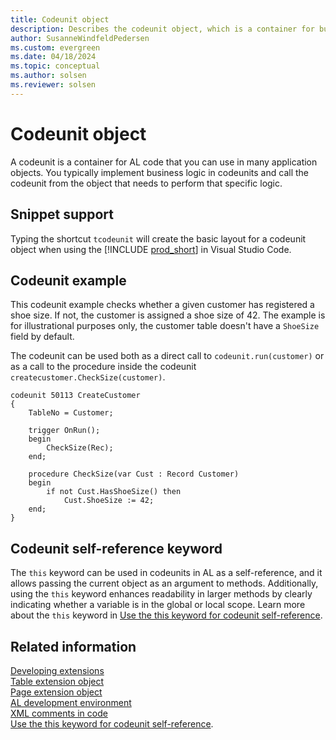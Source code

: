```yaml
---
title: Codeunit object
description: Describes the codeunit object, which is a container for business logic in AL for Business Central.
author: SusanneWindfeldPedersen
ms.custom: evergreen
ms.date: 04/18/2024
ms.topic: conceptual
ms.author: solsen
ms.reviewer: solsen
---
```


# Codeunit object

A codeunit is a container for AL code that you can use in many application objects. You typically implement business logic in codeunits and call the codeunit from the object that needs to perform that specific logic. 

## Snippet support

Typing the shortcut `tcodeunit` will create the basic layout for a codeunit object when using the [!INCLUDE [prod_short](includes/prod_short.md)] in Visual Studio Code.

## Codeunit example

This codeunit example checks whether a given customer has registered a shoe size. If not, the customer is assigned a shoe size of 42. The example is for illustrational purposes only, the customer table doesn't have a `ShoeSize` field by default.

The codeunit can be used both as a direct call to `codeunit.run(customer)` or as a call to the procedure inside the codeunit `createcustomer.CheckSize(customer)`.

```AL
codeunit 50113 CreateCustomer
{
    TableNo = Customer;

    trigger OnRun();
    begin
        CheckSize(Rec);
    end;

    procedure CheckSize(var Cust : Record Customer)
    begin
        if not Cust.HasShoeSize() then
            Cust.ShoeSize := 42;
    end;
}
```

## Codeunit self-reference keyword

The `this` keyword can be used in codeunits in AL as a self-reference, and it allows passing the current object as an argument to methods. Additionally, using the `this` keyword enhances readability in larger methods by clearly indicating whether a variable is in the global or local scope. Learn more about the `this` keyword in [Use the this keyword for codeunit self-reference](devenv-al-this-keyword.md).

## Related information

[Developing extensions](devenv-dev-overview.md)  
[Table extension object](devenv-table-ext-object.md)  
[Page extension object](devenv-page-ext-object.md)  
[AL development environment](devenv-reference-overview.md)  
[XML comments in code](devenv-xml-comments.md)  
[Use the this keyword for codeunit self-reference](devenv-al-this-keyword.md).
